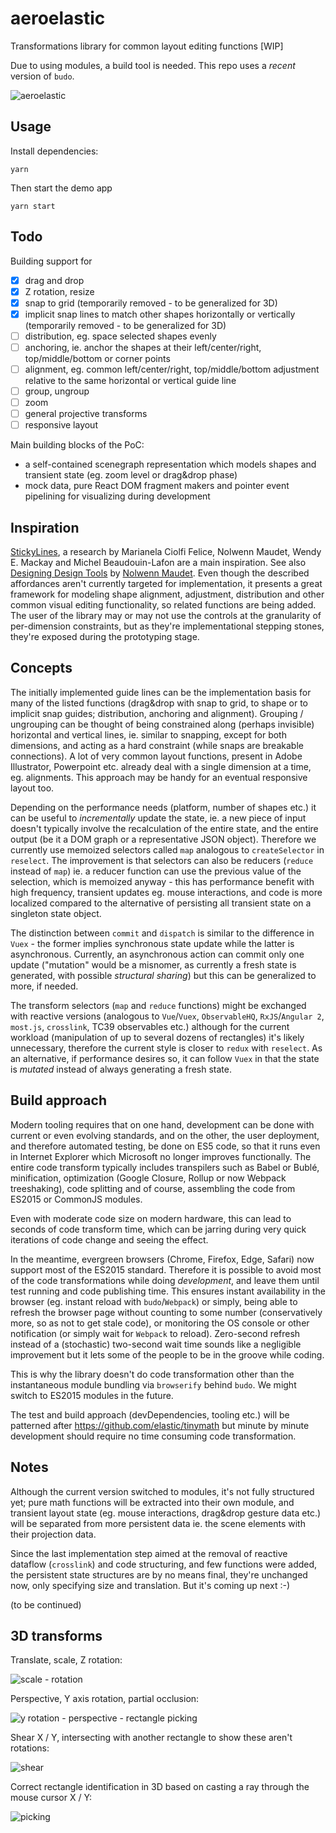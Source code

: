# aeroelastic

Transformations library for common layout editing functions [WIP]

Due to using modules, a build tool is needed. This repo uses a _recent_ version of `budo`.

![aeroelastic](https://user-images.githubusercontent.com/1548516/38812286-3116ca22-418c-11e8-818b-afd4bc0e8f27.gif)

## Usage

Install dependencies:

```
yarn
```

Then start the demo app

```
yarn start
```

## Todo

Building support for

- [x] drag and drop
- [x] Z rotation, resize
- [x] snap to grid (temporarily removed - to be generalized for 3D)
- [x] implicit snap lines to match other shapes horizontally or vertically  (temporarily removed - to be generalized for 3D)
- [ ] distribution, eg. space selected shapes evenly
- [ ] anchoring, ie. anchor the shapes at their left/center/right, top/middle/bottom or corner points
- [ ] alignment, eg. common left/center/right, top/middle/bottom adjustment relative to the same horizontal or vertical guide line
- [ ] group, ungroup
- [ ] zoom
- [ ] general projective transforms
- [ ] responsive layout

Main building blocks of the PoC:

- a self-contained scenegraph representation which models shapes and transient state (eg. zoom level or drag&drop phase)
- mock data, pure React DOM fragment makers and pointer event pipelining for visualizing during development

## Inspiration

[StickyLines](https://www.youtube.com/watch?v=0msyWHrw40A), a research by Marianela Ciolfi Felice, Nolwenn Maudet, Wendy E. Mackay and Michel Beaudouin-Lafon are a main inspiration. See also [Designing Design Tools](http://www.designing-design-tools.nolwennmaudet.com/) by [Nolwenn Maudet](http://phd.nolwennmaudet.com/). Even though the described affordances aren't currently targeted for implementation, it presents a great framework for modeling shape alignment, adjustment, distribution and other common visual editing functionality, so related functions are being added. The user of the library may or may not use the controls at the granularity of per-dimension constraints, but as they're implementational stepping stones, they're exposed during the prototyping stage.


## Concepts

The initially implemented guide lines can be the implementation basis for many of the listed functions (drag&drop with snap to grid, to shape or to implicit snap guides; distribution, anchoring and alignment). Grouping / ungrouping can be thought of being constrained along (perhaps invisible) horizontal and vertical lines, ie. similar to snapping, except for both dimensions, and acting as a hard constraint (while snaps are breakable connections). A lot of very common layout functions, present in Adobe Illustrator, Powerpoint etc. already deal with a single dimension at a time, eg. alignments. This approach may be handy for an eventual responsive layout too.

Depending on the performance needs (platform, number of shapes etc.) it can be useful to _incrementally_ update the state, ie. a new piece of input doesn't typically involve the recalculation of the entire state, and the entire output (be it a DOM graph or a representative JSON object). Therefore we currently use memoized selectors called `map` analogous to `createSelector` in `reselect`. The improvement is that selectors can also be reducers (`reduce` instead of `map`) ie. a reducer function can use the previous value of the selection, which is memoized anyway - this has performance benefit with high frequency, transient updates eg. mouse interactions, and code is more localized compared to the alternative of persisting all transient state on a singleton state object.

The distinction between `commit` and `dispatch` is similar to the difference in `Vuex` - the former implies synchronous state update while the latter is asynchronous. Currently, an asynchronous action can commit only one update ("mutation" would be a misnomer, as currently a fresh state is generated, with possible _structural sharing_) but this can be generalized to more, if needed.

The transform selectors (`map` and `reduce` functions) might be exchanged with reactive versions (analogous to `Vue`/`Vuex`, `ObservableHQ`, `RxJS`/`Angular 2`, `most.js`, `crosslink`, TC39 observables etc.) although for the current workload (manipulation of up to several dozens of rectangles) it's likely unnecessary, therefore the current style is closer to `redux` with `reselect`. As an alternative, if performance desires so, it can follow `Vuex` in that the state is _mutated_ instead of always generating a fresh state.


## Build approach

Modern tooling requires that on one hand, development can be done with current or even evolving standards, and on the other, the user deployment, and therefore automated testing, be done on ES5 code, so that it runs even in Internet Explorer which Microsoft no longer improves functionally. The entire code transform typically includes transpilers such as Babel or Bublé, minification, optimization (Google Closure, Rollup or now Webpack treeshaking), code splitting and of course, assembling the code from ES2015 or CommonJS modules.

Even with moderate code size on modern hardware, this can lead to seconds of code transform time, which can be jarring during very quick iterations of code change and seeing the effect.

In the meantime, evergreen browsers (Chrome, Firefox, Edge, Safari) now support most of the ES2015 standard. Therefore it is possible to avoid most of the code transformations while doing _development_, and leave them until test running and code publishing time. This ensures instant availability in the browser (eg. instant reload with `budo`/`Webpack`) or simply, being able to refresh the browser page without counting to some number (conservatively more, so as not to get stale code), or monitoring the OS console or other notification (or simply wait for `Webpack` to reload). Zero-second refresh instead of a (stochastic) two-second wait time sounds like a negligible improvement but it lets some of the people to be in the groove while coding.

This is why the library doesn't do code transformation other than the instantaneous module bundling via `browserify` behind `budo`. We might switch to ES2015 modules in the future.

The test and build approach (devDependencies, tooling etc.) will be patterned after https://github.com/elastic/tinymath but minute by minute development should require no time consuming code transformation.


## Notes

Although the current version switched to modules, it's not fully structured yet; pure math functions will be extracted into their own module, and transient layout state (eg. mouse interactions, drag&drop gesture data etc.) will be separated from more persistent data ie. the scene elements with their projection data.

Since the last implementation step aimed at the removal of reactive dataflow (`crosslink`) and code structuring, and few functions were added, the persistent state structures are by no means final, they're unchanged now, only specifying size and translation. But it's coming up next :-)

(to be continued)

## 3D transforms

Translate, scale, Z rotation:

![scale - rotation](https://user-images.githubusercontent.com/1548516/39626044-a8df4ff8-4fa0-11e8-95b9-6220ccc94b72.gif)

Perspective, Y axis rotation, partial occlusion:

![y rotation - perspective - rectangle picking](https://user-images.githubusercontent.com/1548516/39626053-ae2002b4-4fa0-11e8-9bc3-0c98d623cf6f.gif)

Shear X / Y, intersecting with another rectangle to show these aren't rotations:

![shear](https://user-images.githubusercontent.com/1548516/39627279-9f3e7f96-4fa5-11e8-8d25-24234e6872ea.gif)

Correct rectangle identification in 3D based on casting a ray through the mouse cursor X / Y:

![picking](https://user-images.githubusercontent.com/1548516/39627645-e16bec9a-4fa6-11e8-89fc-29b6d3bb8ed7.gif)